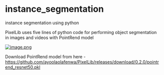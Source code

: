 # instance_segmentation
instance segmentation using python

PixelLib uses five lines of python code for performing object segmentation in images and videos with PointRend model

[![image.png](https://i.postimg.cc/MHXjXzNs/image.png)](https://postimg.cc/jn0jFYsN)

Download PointRend model from here -
https://github.com/ayoolaolafenwa/PixelLib/releases/download/0.2.0/pointrend_resnet50.pkl
